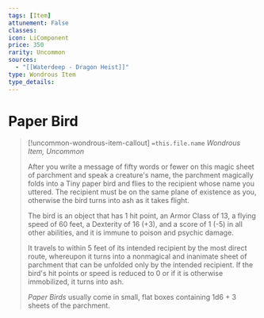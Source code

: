 ```yaml
---
tags: [Item]
attunement: False
classes: 
icon: LiComponent
price: 350
rarity: Uncommon
sources:
  - "[[Waterdeep - Dragon Heist]]"
type: Wondrous Item
type_details: 
---
```

# Paper Bird
>[!uncommon-wondrous-item-callout] `=this.file.name`
>*Wondrous Item, Uncommon*
>
>After you write a message of fifty words or fewer on this magic sheet of parchment and speak a creature's name, the parchment magically folds into a Tiny paper bird and flies to the recipient whose name you uttered. The recipient must be on the same plane of existence as you, otherwise the bird turns into ash as it takes flight.
>
>The bird is an object that has 1 hit point, an Armor Class of 13, a flying speed of 60 feet, a Dexterity of 16 (+3), and a score of 1 (-5) in all other abilities, and it is immune to poison and psychic damage.
>
>It travels to within 5 feet of its intended recipient by the most direct route, whereupon it turns into a nonmagical and inanimate sheet of parchment that can be unfolded only by the intended recipient. If the bird's hit points or speed is reduced to 0 or if it is otherwise immobilized, it turns into ash.
>
>*Paper Birds* usually come in small, flat boxes containing 1d6 + 3 sheets of the parchment.
>
>
